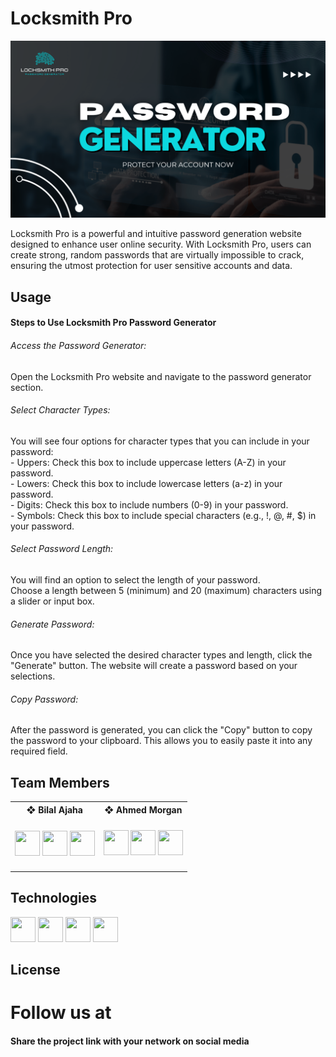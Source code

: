# Locksmith Pro
<img src="/Locksmith Pro.png">

Locksmith Pro is a powerful and intuitive password generation website designed to enhance user online security. With Locksmith Pro, users can create strong, random passwords that are virtually impossible to crack, ensuring the utmost protection for user sensitive accounts and data.

## Usage
<h4>Steps to Use Locksmith Pro Password Generator</h4>
<h6>Access the Password Generator:</h6>
Open the Locksmith Pro website and navigate to the password generator section.

<h6>Select Character Types:</h6>
You will see four options for character types that you can include in your password:<br>
    - Uppers: Check this box to include uppercase letters (A-Z) in your password.<br>
    - Lowers: Check this box to include lowercase letters (a-z) in your password.<br>
    - Digits: Check this box to include numbers (0-9) in your password.<br>
    - Symbols: Check this box to include special characters (e.g., !, @, #, $) in your password.<br>

<h6>Select Password Length:</h6>
You will find an option to select the length of your password.<br>
Choose a length between 5 (minimum) and 20 (maximum) characters using a slider or input box.

<h6>Generate Password:</h6>
Once you have selected the desired character types and length, click the "Generate" button. The website will create a password based on your selections.

<h6>Copy Password:</h6>
After the password is generated, you can click the "Copy" button to copy the password to your clipboard. This allows you to easily paste it into any required field.

## Team Members

<table>
    <tr>
        <th>❖ Bilal Ajaha</th>
        <th>❖ Ahmed Morgan<br</th>
    </tr>
    <tr>
        <td>
            <h4>
            <a href="https://skillicons.dev">
                <a href="https://github.com/Voxold"><img src="https://skillicons.dev/icons?i=github" width='40px' height='40px'/></a>
                <a href="https://www.linkedin.com/in/voxold/"><img src="https://skillicons.dev/icons?i=linkedin" width='40px' height='40px'/></a>
                <a href="https://twitter.com/bilal_ajaha"><img src="https://skillicons.dev/icons?i=twitter" width='40px' height='40px'/></a>
            </a>
        </td>
        <td>
            <a href="https://skillicons.dev">
                <a href="https://github.com/"><img src="https://skillicons.dev/icons?i=github" width='40px' height='40px'/></a>
                <a href="https://www.linkedin.com/"><img src="https://skillicons.dev/icons?i=linkedin" width='40px' height='40px'/></a>
                <a href="https://twitter.com/"><img src="https://skillicons.dev/icons?i=twitter" width='40px' height='40px'/></a>
            </a>
        </td>
    </tr>
</table>

## Technologies
<a href="https://skillicons.dev">
    <a href="#"><img src="https://skillicons.dev/icons?i=html" width='40px' height='40px'/></a>
    <a href="#/"><img src="https://skillicons.dev/icons?i=css" width='40px' height='40px'/></a>
    <a href="#"><img src="https://skillicons.dev/icons?i=javascript" width='40px' height='40px'/></a>
    <a href="#"><img src="https://skillicons.dev/icons?i=photoshop" width='40px' height='40px'/></a>
</a>

## License

# Follow us at

<h4>Share the project link with your network on social media</h4>
